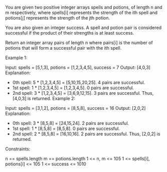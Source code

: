 You are given two positive integer arrays spells and potions, of length n and m respectively, where spells[i] represents the strength of the ith spell and potions[j] represents the strength of the jth potion.

You are also given an integer success. A spell and potion pair is considered successful if the product of their strengths is at least success.

Return an integer array pairs of length n where pairs[i] is the number of potions that will form a successful pair with the ith spell.

Example 1:

Input: spells = [5,1,3], potions = [1,2,3,4,5], success = 7
Output: [4,0,3]
Explanation:

-   0th spell: 5 \* [1,2,3,4,5] = [5,10,15,20,25]. 4 pairs are successful.
-   1st spell: 1 \* [1,2,3,4,5] = [1,2,3,4,5]. 0 pairs are successful.
-   2nd spell: 3 \* [1,2,3,4,5] = [3,6,9,12,15]. 3 pairs are successful.
    Thus, [4,0,3] is returned.
    Example 2:

Input: spells = [3,1,2], potions = [8,5,8], success = 16
Output: [2,0,2]
Explanation:

-   0th spell: 3 \* [8,5,8] = [24,15,24]. 2 pairs are successful.
-   1st spell: 1 \* [8,5,8] = [8,5,8]. 0 pairs are successful.
-   2nd spell: 2 \* [8,5,8] = [16,10,16]. 2 pairs are successful.
    Thus, [2,0,2] is returned.

Constraints:

n == spells.length
m == potions.length
1 <= n, m <= 105
1 <= spells[i], potions[i] <= 105
1 <= success <= 1010
